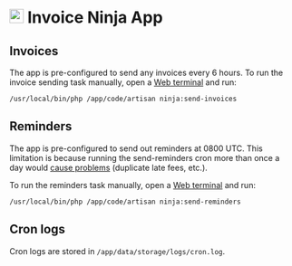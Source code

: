 # <img src="/img/invoiceninja-logo.png" width="25px"> Invoice Ninja App

## Invoices

The app is pre-configured to send any invoices every 6 hours. To run the invoice
sending task manually, open a [Web terminal](/documentation/apps/#web-terminal) and run:

```
/usr/local/bin/php /app/code/artisan ninja:send-invoices
```

## Reminders

The app is pre-configured to send out reminders at 0800 UTC. This limitation
is because running the send-reminders cron more than once a day would
[cause problems](https://github.com/invoiceninja/invoiceninja/issues/1921#issuecomment-368806883)
(duplicate late fees, etc.).

To run the reminders task manually, open a [Web terminal](/documentation/apps/#web-terminal) and run:

```
/usr/local/bin/php /app/code/artisan ninja:send-reminders
```

## Cron logs

Cron logs are stored in `/app/data/storage/logs/cron.log`.


